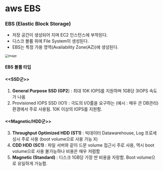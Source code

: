 # aws EBS



### **EBS (Elastic Block Storage)**

- 저장 공간이 생성되어 지며 EC2 인스턴스에 부착된다.
- 디스크 볼륨 위에  File System이 생성된다.
- EBS는 특정 가용 영역(Availability Zone(AZ))에 생성된다.

<img src="https://user-images.githubusercontent.com/76925694/108973003-3d109b00-76c7-11eb-8599-ab35705cfa2d.png" alt="image" style="zoom:67%;" />



#### EBS 볼륨 타입

#### <<SSD군>>

1. **General Purpose SSD (GP2**) : 최대 10K IOPS를 지원하며 1GB당 3IOPS 속도가 나옴
2. Provisioned IOPS SSD (IO1) : 극도의 I/O률을 요구하는 (예시 : 매우 큰 DB관리) 환경에서 주로 사용됨. 10K 이상의 IOPS를 지원함.

#### <<Magnetic/HDD군>>

3. **Throughput Optimized HDD (ST1)** : 빅데이터 Datawarehouse, Log 프로세싱시 주로 사용 (boot volume으로 사용 가능 X)
4. **CDD HDD (SC1)** : 파일 서버와 같이 드문 volume 접근시 주로 사용, 역시 boot volume으로 사용 불가능하나 비용은 매우 저렴함
5. **Magnetic (Standard)** : 디스크 1GB당 가장 싼 비용을 자랑함. Boot volume으로 유일하게 가능함.







